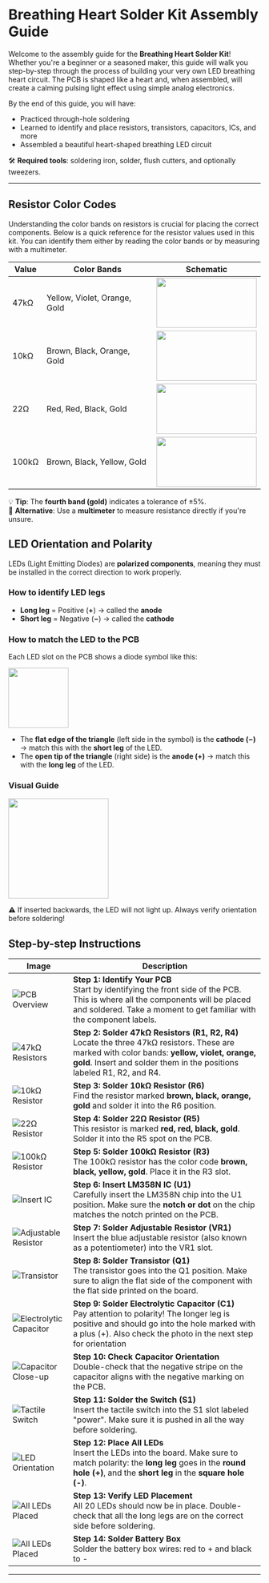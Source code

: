 # Breathing Heart Solder Kit Assembly Guide

Welcome to the assembly guide for the **Breathing Heart Solder Kit**! Whether you're a beginner or a seasoned maker, this guide will walk you step-by-step through the process of building your very own LED breathing heart circuit. The PCB is shaped like a heart and, when assembled, will create a calming pulsing light effect using simple analog electronics.

By the end of this guide, you will have:

- Practiced through-hole soldering
- Learned to identify and place resistors, transistors, capacitors, ICs, and more
- Assembled a beautiful heart-shaped breathing LED circuit

🛠 **Required tools**: soldering iron, solder, flush cutters, and optionally tweezers.


---

## Resistor Color Codes

Understanding the color bands on resistors is crucial for placing the correct components. Below is a quick reference for the resistor values used in this kit. You can identify them either by reading the color bands or by measuring with a multimeter.

<table>
  <thead>
    <tr>
      <th>Value</th>
      <th>Color Bands</th>
      <th>Schematic</th>
    </tr>
  </thead>
  <tbody>
    <tr>
      <td style="vertical-align: middle;">47kΩ</td>
      <td style="vertical-align: middle;">Yellow, Violet, Orange, Gold</td>
      <td><img src="../../img/guides/breathing-heart/resistor-47k.png" style="width: 200px; height: 100px;" /></td>
    </tr>
    <tr>
      <td style="vertical-align: middle;">10kΩ</td>
      <td style="vertical-align: middle;">Brown, Black, Orange, Gold</td>
      <td><img src="../../img/guides/breathing-heart/resistor-10k.png" style="width: 200px; height: 100px;" /></td>
    </tr>
    <tr>
      <td style="vertical-align: middle;">22Ω</td>
      <td style="vertical-align: middle;">Red, Red, Black, Gold</td>
      <td><img src="../../img/guides/breathing-heart/resistor-22.png" style="width: 200px; height: 100px;" /></td>
    </tr>
    <tr>
      <td style="vertical-align: middle;">100kΩ</td>
      <td style="vertical-align: middle;">Brown, Black, Yellow, Gold</td>
      <td><img src="../../img/guides/breathing-heart/resistor-100k.png" style="width: 200px; height: 100px;" /></td>
    </tr>
  </tbody>
</table>

💡 **Tip**: The **fourth band (gold)** indicates a tolerance of ±5%.  
🧰 **Alternative**: Use a **multimeter** to measure resistance directly if you're unsure.

## LED Orientation and Polarity

LEDs (Light Emitting Diodes) are **polarized components**, meaning they must be installed in the correct direction to work properly.

### How to identify LED legs

- **Long leg** = Positive (**+**) → called the **anode**
- **Short leg** = Negative (**−**) → called the **cathode**

### How to match the LED to the PCB

Each LED slot on the PCB shows a diode symbol like this:

<img src="../../img/guides/breathing-heart/led-footprint.webp" width="120" />

- The **flat edge of the triangle** (left side in the symbol) is the **cathode (−)** → match this with the **short leg** of the LED.
- The **open tip of the triangle** (right side) is the **anode (+)** → match this with the **long leg** of the LED.

### Visual Guide

<img src="../../img/guides/breathing-heart/led-orientation.webp" style="width: 200px;" />

⚠️ If inserted backwards, the LED will not light up. Always verify orientation before soldering!

## Step-by-step Instructions

| Image | Description |
|-------|-------------|
| ![PCB Overview](../img/guides/breathing-heart/1-pcb.webp) | **Step 1: Identify Your PCB**<br>Start by identifying the front side of the PCB. This is where all the components will be placed and soldered. Take a moment to get familiar with the component labels. |
| ![47kΩ Resistors](../img/guides/breathing-heart/2-resistors-47k.webp) | **Step 2: Solder 47kΩ Resistors (R1, R2, R4)**<br>Locate the three 47kΩ resistors. These are marked with color bands: **yellow, violet, orange, gold**. Insert and solder them in the positions labeled R1, R2, and R4. |
| ![10kΩ Resistor](../img/guides/breathing-heart/3-resistors-10k.webp) | **Step 3: Solder 10kΩ Resistor (R6)**<br>Find the resistor marked **brown, black, orange, gold** and solder it into the R6 position. |
| ![22Ω Resistor](../img/guides/breathing-heart/4-resistors-22.webp) | **Step 4: Solder 22Ω Resistor (R5)**<br>This resistor is marked **red, red, black, gold**. Solder it into the R5 spot on the PCB. |
| ![100kΩ Resistor](../img/guides/breathing-heart/5-resistors-100k.webp) | **Step 5: Solder 100kΩ Resistor (R3)**<br>The 100kΩ resistor has the color code **brown, black, yellow, gold**. Place it in the R3 slot. |
| ![Insert IC](../img/guides/breathing-heart/6-ic.webp) | **Step 6: Insert LM358N IC (U1)**<br>Carefully insert the LM358N chip into the U1 position. Make sure the **notch or dot** on the chip matches the notch printed on the PCB. |
| ![Adjustable Resistor](../img/guides/breathing-heart/7-adj-resistor.webp) | **Step 7: Solder Adjustable Resistor (VR1)**<br>Insert the blue adjustable resistor (also known as a potentiometer) into the VR1 slot. |
| ![Transistor](../img/guides/breathing-heart/8-transistor.webp) | **Step 8: Solder Transistor (Q1)**<br>The transistor goes into the Q1 position. Make sure to align the flat side of the component with the flat side printed on the board. |
| ![Electrolytic Capacitor](../img/guides/breathing-heart/9-condensator.webp) | **Step 9: Solder Electrolytic Capacitor (C1)**<br>Pay attention to polarity! The longer leg is positive and should go into the hole marked with a plus (+). Also check the photo in the next step for orientation |
| ![Capacitor Close-up](../img/guides/breathing-heart/10-condensator-closeup.webp) | **Step 10: Check Capacitor Orientation**<br>Double-check that the negative stripe on the capacitor aligns with the negative marking on the PCB. |
| ![Tactile Switch](../img/guides/breathing-heart/11-switch.webp) | **Step 11: Solder the Switch (S1)**<br>Insert the tactile switch into the S1 slot labeled "power". Make sure it is pushed in all the way before soldering. |
| ![LED Orientation](../img/guides/breathing-heart/13-leds.webp) | **Step 12: Place All LEDs**<br>Insert the LEDs into the board. Make sure to match polarity: the **long leg** goes in the **round hole (+)**, and the **short leg** in the **square hole (-)**. |
| ![All LEDs Placed](../img/guides/breathing-heart/13-leds.webp) | **Step 13: Verify LED Placement**<br>All 20 LEDs should now be in place. Double-check that all the long legs are on the correct side before soldering. |
| ![All LEDs Placed](../img/guides/breathing-heart/14-battery-box.webp) | **Step 14: Solder Battery Box**<br>Solder the battery box wires: red to + and black to - |

---

 

